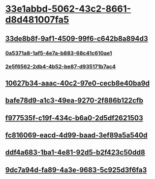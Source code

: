 # [33e1abbd-5062-43c2-8661-d8d481007fa5](TocOutOfQuery)
## [33de8b8f-9af1-4509-99f6-c642b8a894d3](TocOutOfQuery)
### [0a5371a8-1af5-4e7a-b883-68c41c610ae1](TocOutOfQuery)
### [2e5f6562-2db4-4b52-be87-d935171b7ac4](TocOutOfQuery)
## [10627b34-aaac-40c2-97e0-cecb8e40ba9d](TocOutOfQuery)
## [bafe78d9-a1c3-49ea-9270-2f886b122cfb](TocOutOfQuery)
## [f977535f-c19f-434c-b6a0-2d5df2621503](TocOutOfQuery)
## [fc816069-eacd-4d99-baad-3ef89a5a540d](TocOutOfQuery)
## [ddf4a683-1ba1-4e81-92d5-b2f423c50dd8](TocOutOfQuery)
## [9dc7a94d-fa89-4a3e-9683-5c925d3f6fa3](TocOutOfQuery)
